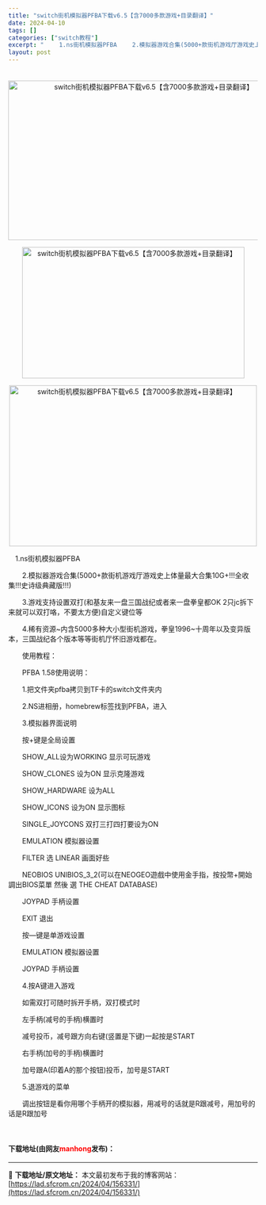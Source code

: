 ```yaml
---
title: "switch街机模拟器PFBA下载v6.5【含7000多款游戏+目录翻译】"
date: 2024-04-10
tags: []
categories: ["switch教程"]
excerpt: "　 　1.ns街机模拟器PFBA 　　2.模拟器游戏合集(5000+款街机游戏厅游戏史上体量最大合集10G+!!!全收集!!!史诗级典藏版!!!) 　　3.游戏支持设置双打(和基友来一盘三国战纪或者来一盘拳皇都OK 2只jc拆下来就可以双打咯，不要太方便)自定义键位等 　　4.稀有资源~内含5000&hellip;"
layout: post
---
```


 <p style="text-align: center;">　<img src="https://lad.sfcrom.cn/wp-content/uploads/2024/04/20240410_66162caa8bc35.webp" style="width: 572px; height: 322px;" alt="switch街机模拟器PFBA下载v6.5【含7000多款游戏+目录翻译】" /></p> <p style="text-align: center;"><img src="https://lad.sfcrom.cn/wp-content/uploads/2024/04/20240410_66162cab05a4c.webp" style="width: 449px; height: 265px;" alt="switch街机模拟器PFBA下载v6.5【含7000多款游戏+目录翻译】" /></p> <p style="text-align: center;"><img src="https://lad.sfcrom.cn/wp-content/uploads/2024/04/20240410_66162cab6ea2f.webp" style="width: 500px; height: 325px;" alt="switch街机模拟器PFBA下载v6.5【含7000多款游戏+目录翻译】" /></p> <p>　1.ns街机模拟器PFBA</p> <p>　　2.模拟器游戏合集(5000+款街机游戏厅游戏史上体量最大合集10G+!!!全收集!!!史诗级典藏版!!!)</p> <p>　　3.游戏支持设置双打(和基友来一盘三国战纪或者来一盘拳皇都OK 2只jc拆下来就可以双打咯，不要太方便)自定义键位等</p> <p>　　4.稀有资源~内含5000多种大小型街机游戏，拳皇1996~十周年以及变异版本，三国战纪各个版本等等街机厅怀旧游戏都在。</p> <p>　　使用教程：</p> <p>　　PFBA 1.58使用说明：</p> <p>　　1.把文件夹pfba拷贝到TF卡的switch文件夹内</p> <p>　　2.NS进相册，homebrew标签找到PFBA，进入</p> <p>　　3.模拟器界面说明</p> <p>　　按+键是全局设置</p> <p>　　SHOW_ALL设为WORKING 显示可玩游戏</p> <p>　　SHOW_CLONES 设为ON 显示克隆游戏</p> <p>　　SHOW_HARDWARE 设为ALL</p> <p>　　SHOW_ICONS 设为ON 显示图标</p> <p>　　SINGLE_JOYCONS 双打三打四打要设为ON</p> <p>　　EMULATION 模拟器设置</p> <p>　　FILTER 选 LINEAR 画面好些</p> <p>　　NEOBIOS UNIBIOS_3_2(可以在NEOGEO遊戲中使用金手指，按投幣+開始 調出BIOS菜單 然後 選 THE CHEAT DATABASE)</p> <p>　　JOYPAD 手柄设置</p> <p>　　EXIT 退出</p> <p>　　按&mdash;键是单游戏设置</p> <p>　　EMULATION 模拟器设置</p> <p>　　JOYPAD 手柄设置</p> <p>　　4.按A键进入游戏</p> <p>　　如需双打可随时拆开手柄，双打模式时</p> <p>　　左手柄(减号的手柄)横置时</p> <p>　　减号投币，减号跟方向右键(竖置是下键)一起按是START</p> <p>　　右手柄(加号的手柄)横置时</p> <p>　　加号跟A(印着A的那个按钮)投币，加号是START</p> <p>　　5.退游戏的菜单</p> <p>　　调出按钮是看你用哪个手柄开的模拟器，用减号的话就是R跟减号，用加号的话是R跟加号</p> <p>&nbsp;</p> <p><h4>下载地址(由网友<font color="red">manhong</font>发布)：</h4></p> 

---
📖 **下载地址/原文地址：** 本文最初发布于我的博客网站：[https://lad.sfcrom.cn/2024/04/156331/](https://lad.sfcrom.cn/2024/04/156331/)
